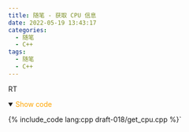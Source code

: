 ```yaml
---
title: 随笔 - 获取 CPU 信息
date: 2022-05-19 13:43:17
categories:
  - 随笔
  - C++
tags:
  - 随笔
  - C++
---
```


RT

<!-- more -->

<details open>
<summary><font color='orange'>Show code</font></summary>

{% include_code lang:cpp draft-018/get_cpu.cpp %}`

</details>
